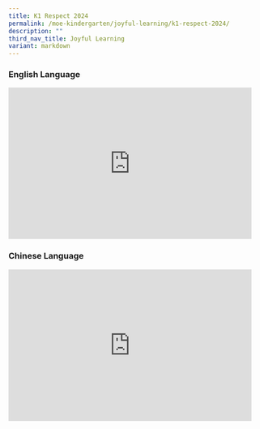 ```yaml
---
title: K1 Respect 2024
permalink: /moe-kindergarten/joyful-learning/k1-respect-2024/
description: ""
third_nav_title: Joyful Learning
variant: markdown
---
```

### English Language

<iframe allowfullscreen="true" height="299" width="480" frameborder="0" src="https://docs.google.com/presentation/d/e/2PACX-1vR6sP4NnRwgf55iqVXvFosCcY4YKtV-LEmf3DVO37APSi1EWBdCpooSVYc1loHRJsC9oFpmqG-3tm41/embed?start=true&amp;loop=true&amp;delayms=3000"></iframe>

### Chinese Language

<iframe allowfullscreen="true" height="299" width="480" frameborder="0" src="https://docs.google.com/presentation/d/e/2PACX-1vTiZ-KZR6atvKm_ThC80Jmvz5dfJeokIJj1OBiF6V1oGF7fgoAO9FnZQSjHsIDw0UZfpQTk0GEDsp3m/embed?start=true&amp;loop=true&amp;delayms=3000"></iframe>